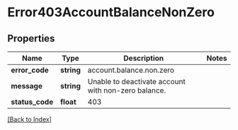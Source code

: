 # Error403AccountBalanceNonZero

## Properties

Name | Type | Description | Notes
------------ | ------------- | ------------- | -------------
**error_code** | **string** | account.balance.non.zero |
**message** | **string** | Unable to deactivate account with non-zero balance. |
**status_code** | **float** | 403 |

[[Back to Index]](../index.md)
